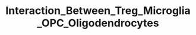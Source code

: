 ---
annotations:
- id: PW:0000059
  parent: signaling pathway
  type: Pathway Ontology
  value: signaling pathway pertinent to the brain and nervous system
authors:
- FienValenta
citedin: ''
communities: []
description: Interaction Between Regulatory T cells, microglia, oligodendrocytes and
  oligodendrocyte precursor cells
last-edited: 2025-05-30
ndex: null
organisms:
- Homo sapiens
redirect_from:
- /index.php/Pathway:WP5561
- /instance/WP5561
- /instance/WP5561_r139269
revision: r139269
schema-jsonld:
- '@context': https://schema.org/
  '@id': https://wikipathways.github.io/pathways/WP5561.html
  '@type': Dataset
  creator:
    '@type': Organization
    name: WikiPathways
  description: Interaction Between Regulatory T cells, microglia, oligodendrocytes
    and oligodendrocyte precursor cells
  keywords:
  - AIF1
  - APOD
  - AREG
  - CASP1
  - CCL1
  - CCL20
  - CCN3
  - CCR6
  - CCR8
  - CD274
  - CD28
  - CD4
  - CD44
  - CD47
  - CD68
  - CD80
  - CD86
  - CDC42
  - CNP
  - CSPG4
  - CTLA4
  - CX3CR1
  - CXCL1
  - CXCL12
  - EBI3
  - EGFR
  - FAM20C
  - FOXO1
  - FOXO3
  - FOXO4
  - FOXP3
  - GALC
  - GSDMD
  - HEXB
  - HTR7
  - IFNG
  - IGF1
  - IGF1R
  - IKZF2
  - IL10
  - IL10RA
  - IL10RB
  - IL12A
  - IL12RB1
  - IL12RB2
  - IL18
  - IL1B
  - IL1RAP
  - IL2
  - IL2RA
  - IL2RB
  - IL2RG
  - IL33
  - IL4
  - IL6
  - ITGA2
  - ITGAV
  - ITGB3
  - JAK1
  - JAK3
  - KLRG1
  - LGALS1
  - LGALS3
  - MAPK14
  - MBP
  - MCAM
  - MMP9
  - MOG
  - MYD88
  - NFKB1
  - NFKB2
  - NKX2-2
  - NKX6-1
  - NKX6-2
  - NLRP3
  - NOS2
  - OLIG1
  - OLIG2
  - OSM
  - P2RY12
  - PDCD1
  - PDGFA
  - PDGFRA
  - PLP1
  - PTK2
  - RAC1
  - ROS1
  - SEMA3F
  - SIRPA
  - SMAD2
  - SMAD3
  - SOCS3
  - SOX9
  - SPP1
  - SSTR2
  - STAT1
  - STAT3
  - STAT4
  - STAT5A
  - STAT5B
  - TGFB1
  - TGFB2
  - TGFBR1
  - TGFBR2
  - TGFBR3
  - TGM2
  - TLR4
  - TMEM119
  - TNF
  - TNFRSF1B
  - TRAC
  - TRBC1
  - TRBC2
  - TYK2
  - VEGFA
  - glutamate
  - nitric oxide
  - serotonine
  license: CC0
  name: Interaction_Between_Treg_Microglia_OPC_Oligodendrocytes
seo: CreativeWork
title: Interaction_Between_Treg_Microglia_OPC_Oligodendrocytes
wpid: WP5561
---